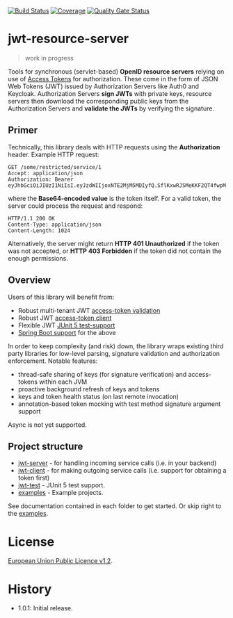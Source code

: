 


[![Build Status](https://travis-ci.org/entur/jwt-resource-server.svg?branch=master)](https://travis-ci.org/entur/jwt-resource-server) [![Coverage](https://sonarcloud.io/api/project_badges/measure?project=entur_jwt-resource-server&metric=coverage)](https://sonarcloud.io/dashboard?id=entur_jwt-resource-server) [![Quality Gate Status](https://sonarcloud.io/api/project_badges/measure?project=entur_jwt-resource-server&metric=alert_status)](https://sonarcloud.io/dashboard?id=entur_jwt-resource-server)

# jwt-resource-server

> work in progress

Tools for synchronous (servlet-based) __OpenID resource servers__ relying on use of [Access Tokens]([https://auth0.com/docs/tokens/access-tokens](https://auth0.com/docs/tokens/access-tokens)) for authorization. These come in the form of JSON Web Tokens (JWT) issued by Authorization Servers like Auth0 and Keycloak. Authorization Servers __sign JWTs__ with private keys, resource servers then download the corresponding public keys from the Authorization Servers and __validate the JWTs__ by verifying the signature.

## Primer
Technically, this library deals with HTTP requests using the __Authorization__ header. Example HTTP request:

``` 
GET /some/restricted/service/1
Accept: application/json
Authorization: Bearer eyJhbGciOiJIUzI1NiIsI.eyJzdWIIjoxNTE2MjM5MDIyfQ.SflKxwRJSMeKKF2QT4fwpM
```
where the __Base64-encoded value__ is the token itself. For a valid token, the server could process the request and respond:

```
HTTP/1.1 200 OK
Content-Type: application/json
Content-Length: 1024
```

Alternatively, the server might return __HTTP 401 Unauthorized__ if the token was not accepted, or __HTTP 403 Forbidden__ if the token did not contain the enough permissions. 

## Overview
Users of this library will benefit from:

 * Robust multi-tenant JWT [access-token validation](jwt-server)
 * Robust JWT [access-token client](jwt-client)
 * Flexible JWT [JUnit 5 test-support](jwt-test)
 * [Spring Boot support](jwt-server) for the above

In order to keep complexity (and risk) down, the library wraps existing third party libraries for low-level parsing, signature validation and authorization enforcement. Notable features:

 * thread-safe sharing of keys (for signature verification) and access-tokens within each JVM
 * proactive background refresh of keys and tokens
 * keys and token health status (on last remote invocation)
 * annotation-based token mocking with test method signature argument support

Async is not yet supported.

## Project structure

 * [jwt-server] - for handling incoming service calls (i.e. in your backend)
 * [jwt-client] - for making outgoing service calls (i.e. support for obtaining a token first)
 * [jwt-test] - JUnit 5 test support.
 * [examples] - Example projects.

See documentation contained in each folder to get started. Or skip right to the [examples](examples). 

# License
[European Union Public Licence v1.2](https://eupl.eu/).

# History

 - 1.0.1: Initial release. 

[jwk]:                    jwt-server/jwk
[jwt-verifier]:           jwt-server/jwk-verifier
[jwt-server]:             jwt-server
[jwt-client]:             jwt-client
[jwt-test]:               jwt-test
[java-jwt]:               https://github.com/auth0/java-jwt
[examples]:               examples

